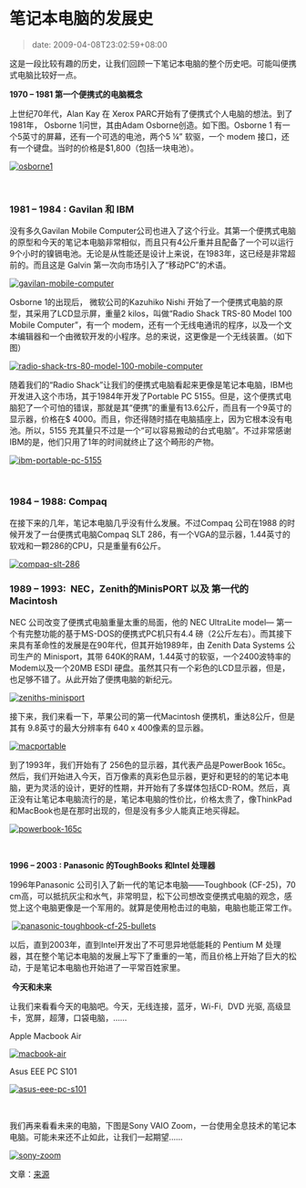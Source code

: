 # 笔记本电脑的发展史
>date: 2009-04-08T23:02:59+08:00


这是一段比较有趣的历史，让我们回顾一下笔记本电脑的整个历史吧。可能叫便携式电脑比较好一点。


**1970 – 1981 第一个便携式的电脑概念**


上世纪70年代，Alan Kay 在 Xerox PARC开始有了便携式个人电脑的想法。到了1981年， Osborne 1问世，其由Adam Osborne创造。如下图。Osborne 1 有一个5英寸的屏幕，还有一个可选的电池，两个5 ¼” 软驱，一个 modem 接口，还有一个键盘。当时的价格是$1,800（包括一块电池）。


[![osborne1](https://coolshell.cn/wp-content/uploads/2009/04/osborne1.jpg "osborne1")](https://coolshell.cn/wp-content/uploads/2009/04/osborne1.jpg)


 


### 1981 – 1984 : Gavilan 和 IBM


没有多久Gavilan Mobile Computer公司也进入了这个行业。其第一个便携式电脑的原型和今天的笔记本电脑非常相似，而且只有4公斤重并且配备了一个可以运行9个小时的镍镉电池。无论是从性能还是设计上来说，在1983年，这已经是非常超前的。而且这是 Galvin 第一次向市场引入了“移动PC”的术语。


[![gavilan-mobile-computer](https://coolshell.cn/wp-content/uploads/2009/04/gavilan-mobile-computer.jpg "gavilan-mobile-computer")](https://coolshell.cn/wp-content/uploads/2009/04/gavilan-mobile-computer.jpg)


Osborne 1的出现后， 微软公司的Kazuhiko Nishi 开始了一个便携式电脑的原型，其采用了LCD显示屏，重量2 kilos，叫做“Radio Shack TRS-80 Model 100 Mobile Computer”，有一个 modem，还有一个无线电通讯的程序，以及一个文本编辑器和一个由微软开发的小程序。总的来说，这更像是一个无线装置。（如下图）


[![radio-shack-trs-80-model-100-mobile-computer](https://coolshell.cn/wp-content/uploads/2009/04/radio-shack-trs-80-model-100-mobile-computer.jpg "radio-shack-trs-80-model-100-mobile-computer")](https://coolshell.cn/wp-content/uploads/2009/04/radio-shack-trs-80-model-100-mobile-computer.jpg)


随着我们的“Radio Shack”让我们的便携式电脑看起来更像是笔记本电脑，IBM也开发进入这个市场，其于1984年开发了Portable PC 5155。但是，这个便携式电脑犯了一个可怕的错误，那就是其“便携”的重量有13.6公斤，而且有一个9英寸的显示器，价格在$ 4000。而且，你还得随时插在电脑插座上，因为它根本没有电池。所以，5155 充其量只不过是一个“可以容易搬动的台式电脑”。不过非常感谢IBM的是，他们只用了1年的时间就终止了这个畸形的产物。


[![ibm-portable-pc-5155](https://coolshell.cn/wp-content/uploads/2009/04/ibm-portable-pc-5155.jpg "ibm-portable-pc-5155")](https://coolshell.cn/wp-content/uploads/2009/04/ibm-portable-pc-5155.jpg)


 


### 1984 – 1988: Compaq


在接下来的几年，笔记本电脑几乎没有什么发展。不过Compaq 公司在1988 的时候开发了一台便携式电脑Compaq SLT 286，有一个VGA的显示器，1.44英寸的软戏和一颗286的CPU，只是重量有6公斤。


[![compaq-slt-286](https://coolshell.cn/wp-content/uploads/2009/04/compaq-slt-286.jpg "compaq-slt-286")](https://coolshell.cn/wp-content/uploads/2009/04/compaq-slt-286.jpg)


### 


### 1989 – 1993:  NEC，Zenith的MinisPORT 以及 第一代的Macintosh


NEC 公司改变了便携式电脑重量太重的局面，他的 NEC UltraLite model— 第一个有完整功能的基于MS-DOS的便携式PC机只有4.4 磅（2公斤左右）。而其接下来具有革命性的发展是在90年代，但其开始1989年，由 Zenith Data Systems 公司生产的 Minisport，其带 640K的RAM，1.44英寸的软驱，一个2400波特率的Modem以及一个20MB ESDI 硬盘。虽然其只有一个彩色的LCD显示器，但是，也足够不错了。从此开始了便携电脑的新纪元。


[![zeniths-minisport](https://coolshell.cn/wp-content/uploads/2009/04/zeniths-minisport.jpg "zeniths-minisport")](https://coolshell.cn/wp-content/uploads/2009/04/zeniths-minisport.jpg)


接下来，我们来看一下，苹果公司的第一代Macintosh 便携机，重达8公斤，但是其有 9.8英寸的最大分辨率有 640 x 400像素的显示器。


[![macportable](https://coolshell.cn/wp-content/uploads/2009/04/macportable.jpg "macportable")](https://coolshell.cn/wp-content/uploads/2009/04/macportable.jpg)


到了1993年，我们开始有了 256色的显示器，其代表产品是PowerBook 165c。然后，我们开始进入今天，百万像素的真彩色显示器，更好和更轻的的笔记本电脑，更为灵活的设计，更好的性期，并开始有了多媒体包括CD-ROM。然后，真正没有让笔记本电脑流行的是，笔记本电脑的性价比，价格太贵了，像ThinkPad和MacBook也是在那时出现的，但是没有多少人能真正地买得起。


[![powerbook-165c](https://coolshell.cn/wp-content/uploads/2009/04/powerbook-165c.jpg "powerbook-165c")](https://coolshell.cn/wp-content/uploads/2009/04/powerbook-165c.jpg)


 


**1996 – 2003 : Panasonic 的ToughBooks 和Intel 处理器**


1996年Panasonic 公司引入了新一代的笔记本电脑——Toughbook (CF-25)，70 cm高，可以抵抗灰尘和水气，非常明显，松下公司想改变便携式电脑的观念，感觉上这个电脑更像是一个军用的。就算是使用枪击过的电脑，电脑也能正常工作。


 [![panasonic-toughbook-cf-25-bullets](https://coolshell.cn/wp-content/uploads/2009/04/panasonic-toughbook-cf-25-bullets.jpg "panasonic-toughbook-cf-25-bullets")](https://coolshell.cn/wp-content/uploads/2009/04/panasonic-toughbook-cf-25-bullets.jpg)


以后，直到2003年，直到Intel开发出了不可思异地低能耗的 Pentium M 处理器，其在整个笔记本电脑的发展上写下了重重的一笔，而且价格上开始了巨大的松动，于是笔记本电脑也开始进了一平常百姓家里。


 **今天和未来**


让我们来看看今天的电脑吧。今天，无线连接，蓝牙，Wi-Fi,  DVD 光驱, 高级显卡，宽屏，超薄，口袋电脑，……


Apple Macbook Air


[![macbook-air](https://coolshell.cn/wp-content/uploads/2009/04/macbook-air.jpg "macbook-air")](https://coolshell.cn/wp-content/uploads/2009/04/macbook-air.jpg)


Asus EEE PC S101


[![asus-eee-pc-s101](https://coolshell.cn/wp-content/uploads/2009/04/asus-eee-pc-s101.jpg "asus-eee-pc-s101")](https://coolshell.cn/wp-content/uploads/2009/04/asus-eee-pc-s101.jpg)


 


我们再来看看未来的电脑，下图是Sony VAIO Zoom，一台使用全息技术的笔记本电脑。可能未来还不止如此，让我们一起期望……


[![sony-zoom](https://coolshell.cn/wp-content/uploads/2009/04/sony-zoom.jpg "sony-zoom")](https://coolshell.cn/wp-content/uploads/2009/04/sony-zoom.jpg)


文章：[来源](http://www.geekwithlaptop.com/laptop-revolution-where-size-does-mater-a-whole-lot/)


